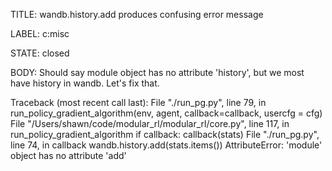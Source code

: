 TITLE:
wandb.history.add produces confusing error message

LABEL:
c:misc

STATE:
closed

BODY:
Should say module object has no attribute 'history', but we most have history in wandb. Let's fix that.

Traceback (most recent call last):
  File "./run_pg.py", line 79, in <module>
    run_policy_gradient_algorithm(env, agent, callback=callback, usercfg = cfg)
  File "/Users/shawn/code/modular_rl/modular_rl/core.py", line 117, in run_policy_gradient_algorithm
    if callback: callback(stats)
  File "./run_pg.py", line 74, in callback
    wandb.history.add(stats.items())
AttributeError: 'module' object has no attribute 'add'

